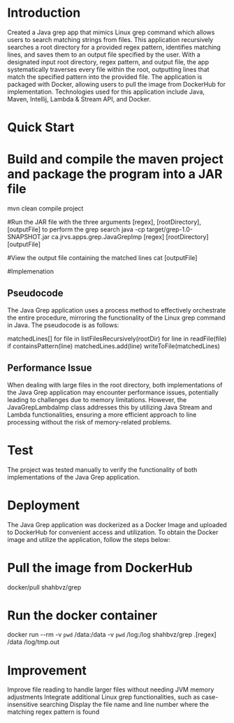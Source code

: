 # Introduction
Created a Java grep app that mimics Linux grep command which allows users to search matching strings from files. This application recursively searches a root directory for a provided regex pattern, identifies matching lines, and saves them to an output file specified by the user. With a designated input root directory, regex pattern, and output file, the app systematically traverses every file within the root, outputting lines that match the specified pattern into the provided file. The application is packaged with Docker, allowing users to pull the image from DockerHub for implementation. Technologies used for this application include Java, Maven, Intellij, Lambda & Stream API, and Docker.
# Quick Start
# Build and compile the maven project and package the program into a JAR file
mvn clean compile project

#Run the JAR file with the three arguments [regex], [rootDirectory], [outputFile] to perform the grep search
java -cp target/grep-1.0-SNAPSHOT.jar ca.jrvs.apps.grep.JavaGrepImp [regex] [rootDirectory] [outputFile]

#View the output file containing the matched lines
cat [outputFile]


#Implemenation
## Pseudocode
The Java Grep application uses a process method to effectively orchestrate the entire procedure, mirroring the functionality of the Linux grep command in Java. The pseudocode is as follows:

matchedLines[]
for file in listFilesRecursively(rootDir)
    for line in readFile(file)
        if containsPattern(line)
            matchedLines.add(line)
writeToFile(matchedLines)


## Performance Issue
When dealing with large files in the root directory, both implementations of the Java Grep application may encounter performance issues, potentially leading to challenges due to memory limitations. However, the JavaGrepLambdaImp class addresses this by utilizing Java Stream and Lambda functionalities,  ensuring a more efficient approach to line processing without the risk of memory-related problems.

# Test
The project was tested manually to verify the functionality of both implementations of the Java Grep application. 

# Deployment
The Java Grep application was dockerized as a Docker Image and uploaded to DockerHub for convenient access and utilization. To obtain the Docker image and utilize the application, follow the steps below:
# Pull the image from DockerHub
docker/pull shahbvz/grep

# Run the docker container
docker run --rm -v `pwd` /data:/data -v `pwd` /log:/log shahbvz/grep .[regex] /data /log/tmp.out

# Improvement
Improve file reading to handle larger files without needing JVM memory adjustments
Integrate additional Linux grep functionalities, such as case-insensitive searching
Display the file name and line number where the matching regex pattern is found
